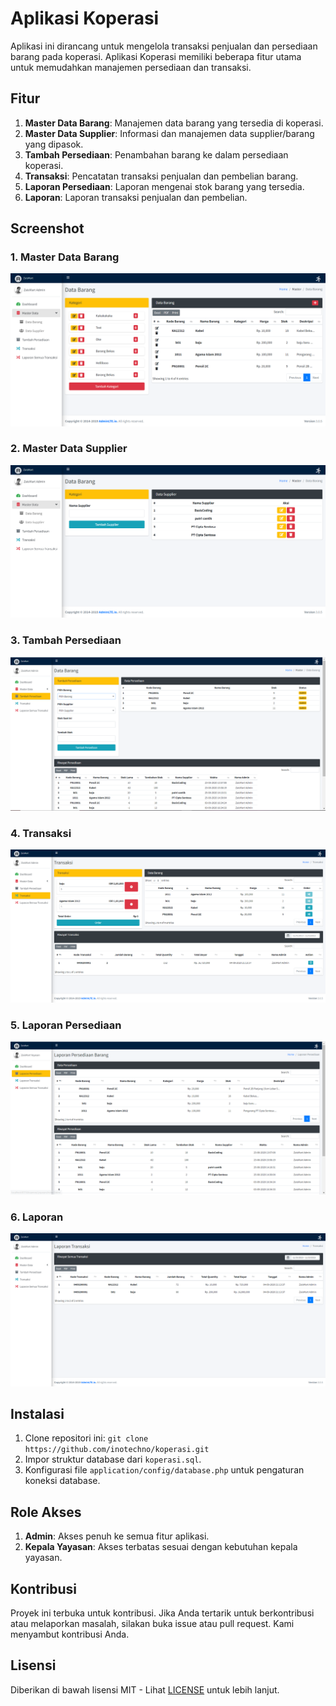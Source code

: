 # Aplikasi Koperasi

Aplikasi ini dirancang untuk mengelola transaksi penjualan dan persediaan barang pada koperasi. Aplikasi Koperasi memiliki beberapa fitur utama untuk memudahkan manajemen persediaan dan transaksi.

## Fitur

1. **Master Data Barang**: Manajemen data barang yang tersedia di koperasi.
2. **Master Data Supplier**: Informasi dan manajemen data supplier/barang yang dipasok.
3. **Tambah Persediaan**: Penambahan barang ke dalam persediaan koperasi.
4. **Transaksi**: Pencatatan transaksi penjualan dan pembelian barang.
5. **Laporan Persediaan**: Laporan mengenai stok barang yang tersedia.
6. **Laporan**: Laporan transaksi penjualan dan pembelian.

## Screenshot

### 1. Master Data Barang

![Master Data Barang](screenshots/master_data_barang.png)

### 2. Master Data Supplier

![Master Data Supplier](screenshots/master_data_supplier.png)

### 3. Tambah Persediaan

![Tambah Persediaan](screenshots/tambah_persediaan.png)

### 4. Transaksi

![Transaksi](screenshots/transaksi.png)

### 5. Laporan Persediaan

![Laporan Persediaan](screenshots/laporan_persediaan.png)

### 6. Laporan

![Laporan](screenshots/laporan.png)

## Instalasi

1. Clone repositori ini: `git clone https://github.com/inotechno/koperasi.git`
2. Impor struktur database dari `koperasi.sql`.
3. Konfigurasi file `application/config/database.php` untuk pengaturan koneksi database.

## Role Akses

1. **Admin**: Akses penuh ke semua fitur aplikasi.
2. **Kepala Yayasan**: Akses terbatas sesuai dengan kebutuhan kepala yayasan.

## Kontribusi

Proyek ini terbuka untuk kontribusi. Jika Anda tertarik untuk berkontribusi atau melaporkan masalah, silakan buka issue atau pull request. Kami menyambut kontribusi Anda.

## Lisensi

Diberikan di bawah lisensi MIT - Lihat [LICENSE](LICENSE) untuk lebih lanjut.
